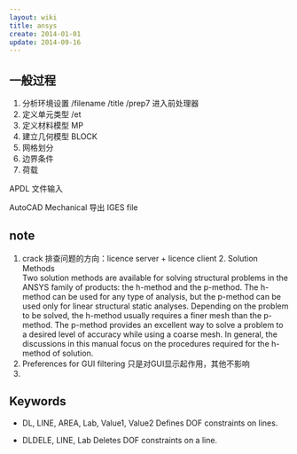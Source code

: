 ```yaml
---
layout: wiki
title: ansys
create: 2014-01-01
update: 2014-09-16
---
```


## 一般过程
1. 分析环境设置
	/filename
	/title
	/prep7 进入前处理器
2. 定义单元类型
	/et
3. 定义材料模型
	MP
4. 建立几何模型
	BLOCK
5. 网格划分
6. 边界条件
7. 荷载

APDL 文件输入

AutoCAD Mechanical 导出 IGES file

## note	
1. crack 排查问题的方向：licence server + licence client
2. Solution Methods  
Two solution methods are available for solving structural problems in the ANSYS family of products: the h-method and the p-method. The h-method can be used for any type of analysis, but the p-method can be used only for linear structural static analyses. Depending on the problem to be solved, the h-method usually requires a finer mesh than the p-method. The p-method provides an excellent way to solve a problem to a desired level of accuracy while using a coarse mesh. In general, the discussions in this manual focus on the procedures required for the h-method of solution.
3. Preferences for GUI filtering 只是对GUI显示起作用，其他不影响
4. 

## Keywords

* DL, LINE, AREA, Lab, Value1, Value2
Defines DOF constraints on lines.

* DLDELE, LINE, Lab
Deletes DOF constraints on a line.


